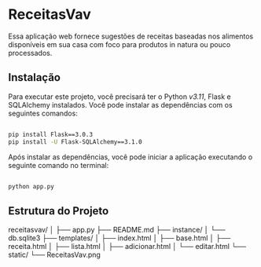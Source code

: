 # ReceitasVav

Essa aplicação web fornece sugestões de receitas baseadas nos alimentos disponíveis em sua casa com foco para produtos in natura ou pouco processados.


## Instalação

Para executar este projeto, você precisará ter o Python _v3.11_, Flask e SQLAlchemy instalados. Você pode instalar as dependências com os seguintes comandos:
```bash

pip install Flask==3.0.3
pip install -U Flask-SQLAlchemy==3.1.0
```

Após instalar as dependências, você pode iniciar a aplicação executando o seguinte comando no terminal:
```bash 

python app.py
```


## Estrutura do Projeto

receitasvav/
│
├── app.py
├── README.md
├── instance/
│   └── db.sqlite3
├── templates/
│   ├── index.html
│   ├── base.html
│   ├── receita.html
│   ├── lista.html
│   ├── adicionar.html
│   └── editar.html
└── static/
    └── ReceitasVav.png
